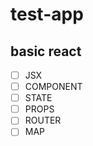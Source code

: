 # test-app
## basic react

 - [ ] JSX
 - [ ] COMPONENT
 - [ ] STATE
 - [ ] PROPS
 - [ ] ROUTER
 - [ ] MAP